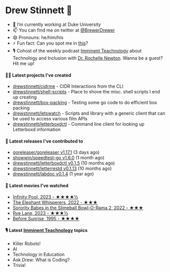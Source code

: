 
# Drew Stinnett 👋

- 🔭 I’m currently working at Duke University
- 📫 You can find me on twitter at [@BrewerDrewer](https://twitter.com/BrewerDrewer)
- 😄 Pronouns: he/him/his
- ⚡ Fun fact: Can you spot me in [this](https://www.youtube.com/watch?v=oL9WnB0qHBA)?
- 🎙 Cohost of the weekly podcast [Imminent Teachnology](https://podcast.imminentteachnology.com/) about Technology and Inclusion with [Dr. Rochelle Newton](https://www.linkedin.com/in/drrochellenewton/). Wanna be a guest? Hit me up!

#### 👨‍💻 Latest projects I've created
- [drewstinnett/cidrme](https://github.com/drewstinnett/cidrme) - CIDR Interactions from the CLI
- [drewstinnett/shell-scripts](https://github.com/drewstinnett/shell-scripts) - Place to shove the misc. shell scripts I end up creating
- [drewstinnett/box-packing](https://github.com/drewstinnett/box-packing) - Testing some go code to do efficient box packing
- [drewstinnett/letswatch](https://github.com/drewstinnett/letswatch) - Scripts and library with a generic client that can be used to access various film APIs
- [drewstinnett/letterboxdctl](https://github.com/drewstinnett/letterboxdctl) - Command line client for looking up Letterboxd information

#### 🚀 Latest releases I've contributed to
- [goreleaser/goreleaser v1.17.1](https://github.com/goreleaser/goreleaser/releases/tag/v1.17.1) (3 days ago)
- [showwin/speedtest-go v1.6.0](https://github.com/showwin/speedtest-go/releases/tag/v1.6.0) (1 month ago)
- [drewstinnett/letterboxdctl v0.1.5](https://github.com/drewstinnett/letterboxdctl/releases/tag/v0.1.5) (10 months ago)
- [drewstinnett/letterrestd v0.1.13](https://github.com/drewstinnett/letterrestd/releases/tag/v0.1.13) (10 months ago)
- [drewstinnett/labdoc v0.1.4](https://github.com/drewstinnett/labdoc/releases/tag/v0.1.4) (1 year ago)

#### 🍿 Latest movies I've watched
- [Infinity Pool, 2023 - ★★★★½](https://letterboxd.com/mondodrew/film/infinity-pool/1/)
- [The Elephant Whisperers, 2022 - ★★★](https://letterboxd.com/mondodrew/film/the-elephant-whisperers/)
- [Sorority Babes in the Slimeball Bowl-O-Rama 2, 2022 - ★★★](https://letterboxd.com/mondodrew/film/sorority-babes-in-the-slimeball-bowl-o-rama-2/)
- [Rye Lane, 2023 - ★★★½](https://letterboxd.com/mondodrew/film/rye-lane/)
- [Before Sunrise, 1995 - ★★★★](https://letterboxd.com/mondodrew/film/before-sunrise/1/)

#### 🎙 Latest [Imminent Teachnology](https://podcast.imminentteachnology.com/) topics
- Killer Robots!
- AI
- Technology in Education
- Ask Drew: What is Coding?
- Trivia!

